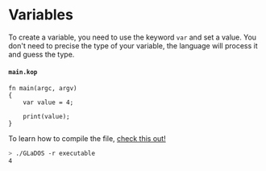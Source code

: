 # Variables

To create a variable, you need to use the keyword `var` and set a value. You don't need to precise the type of your variable, the language will process it and guess the type.

#### **`main.kop`**
```
fn main(argc, argv)
{
	var value = 4;

	print(value);
}
```

To learn how to compile the file, [check this out!](./compile_and_run.md)

```sh
> ./GLaDOS -r executable
4
```
